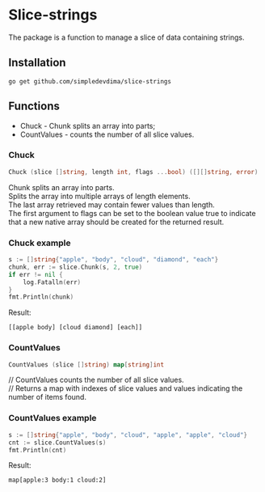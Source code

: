 # Slice-strings
The package is a function to manage a slice of data containing strings.

## Installation
```
go get github.com/simpledevdima/slice-strings
```

## Functions
- Chuck - Chunk splits an array into parts;
- CountValues - counts the number of all slice values.


### Chuck
```go
Chuck (slice []string, length int, flags ...bool) ([][]string, error)
```
Chunk splits an array into parts.<br />
Splits the array into multiple arrays of length elements.<br />
The last array retrieved may contain fewer values than length.<br />
The first argument to flags can be set to the boolean value true to indicate that a new native array should be created for the returned result.

### Chuck example
```go
s := []string{"apple", "body", "cloud", "diamond", "each"}
chunk, err := slice.Chunk(s, 2, true)
if err != nil {
	log.Fatalln(err)
}
fmt.Println(chunk)
```

Result:
```
[[apple body] [cloud diamond] [each]]
```

### CountValues
```go
CountValues (slice []string) map[string]int
```
// CountValues counts the number of all slice values.<br />
// Returns a map with indexes of slice values and values indicating the number of items found.<br />

### CountValues example
```go
s := []string{"apple", "body", "cloud", "apple", "apple", "cloud"}
cnt := slice.CountValues(s)
fmt.Println(cnt)
```

Result:
```
map[apple:3 body:1 cloud:2]
```